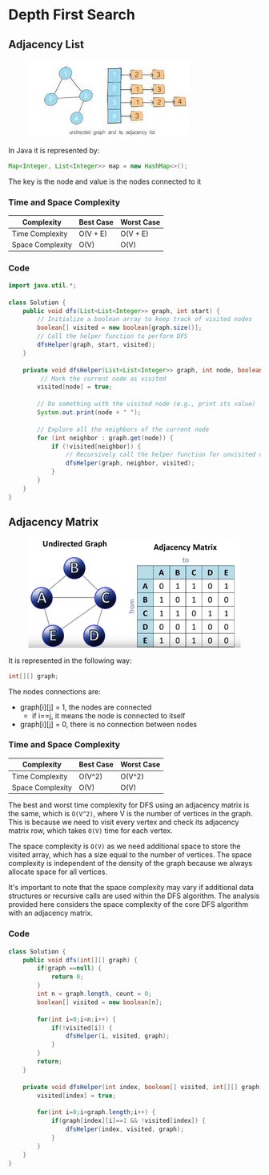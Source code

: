 # Depth First Search

## Adjacency List

<figure><img src="../../.gitbook/assets/image (28).png" alt=""><figcaption></figcaption></figure>

In Java it is represented by:

```java
Map<Integer, List<Integer>> map = new HashMap<>();
```

The key is the node and value is the nodes connected to it



### Time and Space Complexity

| Complexity       | Best Case | Worst Case |
| ---------------- | --------- | ---------- |
| Time Complexity  | O(V + E)  | O(V + E)   |
| Space Complexity | O(V)      | O(V)       |

### Code&#x20;

```java
import java.util.*;

class Solution {
    public void dfs(List<List<Integer>> graph, int start) {
        // Initialize a boolean array to keep track of visited nodes
        boolean[] visited = new boolean[graph.size()]; 
        // Call the helper function to perform DFS
        dfsHelper(graph, start, visited); 
    }
    
    private void dfsHelper(List<List<Integer>> graph, int node, boolean[] visited) {
         // Mark the current node as visited
        visited[node] = true;
        
        // Do something with the visited node (e.g., print its value)
        System.out.print(node + " "); 
        
        // Explore all the neighbors of the current node
        for (int neighbor : graph.get(node)) {
            if (!visited[neighbor]) {
                // Recursively call the helper function for unvisited neighbors
                dfsHelper(graph, neighbor, visited); 
            }
        }
    }
}
```

## Adjacency Matrix

<figure><img src="../../.gitbook/assets/image (4).png" alt=""><figcaption></figcaption></figure>

It is represented in the following way:

```java
int[][] graph;
```

The nodes connections are:

* graph\[i]\[j] = 1, the nodes are connected
  * if i==j, it means the node is connected to itself
* graph\[i]\[j] = 0, there is no connection between nodes

### Time and Space Complexity

| Complexity       | Best Case | Worst Case |
| ---------------- | --------- | ---------- |
| Time Complexity  | O(V^2)    | O(V^2)     |
| Space Complexity | O(V)      | O(V)       |

The best and worst time complexity for DFS using an adjacency matrix is the same, which is `O(V^2)`, where V is the number of vertices in the graph. This is because we need to visit every vertex and check its adjacency matrix row, which takes `O(V)` time for each vertex.

The space complexity is `O(V)` as we need additional space to store the visited array, which has a size equal to the number of vertices. The space complexity is independent of the density of the graph because we always allocate space for all vertices.

It's important to note that the space complexity may vary if additional data structures or recursive calls are used within the DFS algorithm. The analysis provided here considers the space complexity of the core DFS algorithm with an adjacency matrix.

### Code

```java
class Solution {
    public void dfs(int[][] graph) {
        if(graph ==null) {
            return 0;
        }
        int n = graph.length, count = 0;
        boolean[] visited = new boolean[n];

        for(int i=0;i<n;i++) {
            if(!visited[i]) {
                dfsHelper(i, visited, graph);
            }
        }
        return;
    }

    private void dfsHelper(int index, boolean[] visited, int[][] graph) {
        visited[index] = true;

        for(int i=0;i<graph.length;i++) {
            if(graph[index][i]==1 && !visited[index]) {
                dfsHelper(index, visited, graph);
            }
        }
    }
}
```
